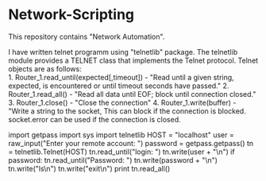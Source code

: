 # Network-Scripting
This repository contains "Network Automation".

I have written telnet programm using "telnetlib" package. The telnetlib module provides a TELNET class that implements the Telnet protocol. 
Telnet objects are as follows:  
    1. Router_1.read_until(expected[,timeout]) - "Read until a given string, expected, is encountered or until timeout seconds have passed."
    2. Router_1.read_all() - "Read all data until EOF; block until connection closed."
    3. Router_1.close() - "Close the connection"
    4. Router_1.write(buffer) - "Write a string to the socket, This can block if the connection is blocked. socket.error can be used if the connection is closed. 
    
import getpass
import sys
import telnetlib
HOST = "localhost"
user = raw_input("Enter your remote account: ")
password = getpass.getpass()
tn = telnetlib.Telnet(HOST)
tn.read_until("login: ")
tn.write(user + "\n")
if password:
    tn.read_until("Password: ")
    tn.write(password + "\n")
tn.write("ls\n")
tn.write("exit\n")
print tn.read_all()
    
